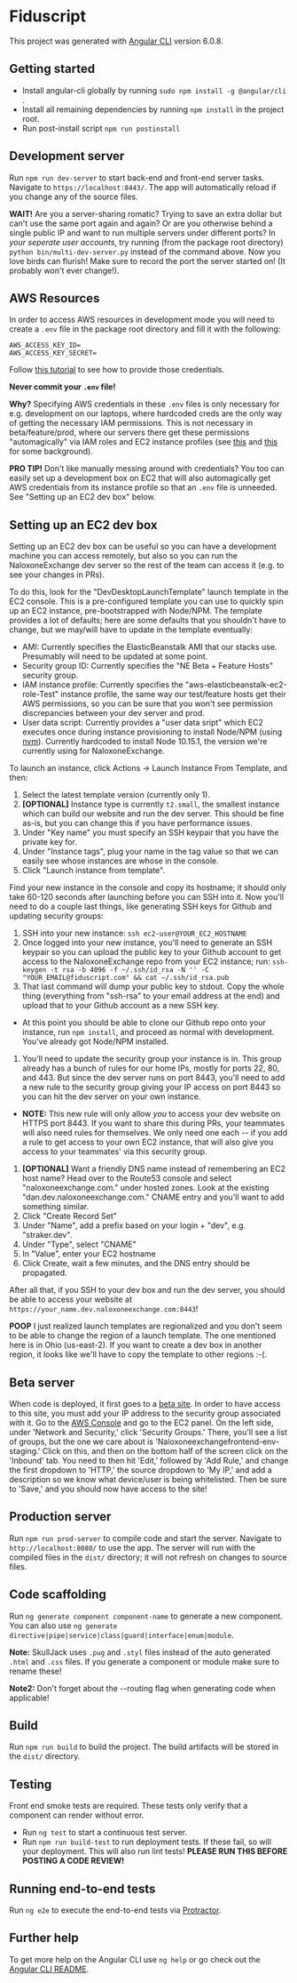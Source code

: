 # Fiduscript

This project was generated with [Angular CLI](https://github.com/angular/angular-cli) version 6.0.8.

## Getting started

- Install angular-cli globally by running `sudo npm install -g @angular/cli` .
- Install all remaining dependencies by running `npm install` in the project root.
- Run post-install script `npm run postinstall`

## Development server

Run `npm run dev-server` to start back-end and front-end server tasks. Navigate to `https://localhost:8443/`. The app will automatically reload if you change any of the source files.

__WAIT!__ Are you a server-sharing romatic? Trying to save an extra dollar but can't use the same port again and again? Or are you otherwise behind a single public IP and want to run multiple servers under different ports?  In _your seperate user accounts_, try running (from the package root directory) `python bin/multi-dev-server.py` instead of the command above. Now you love birds can flurish! Make sure to record the port the server started on! (It probably won't ever change!).

## AWS Resources

In order to access AWS resources in development mode you will need to create a `.env` file in the package root directory and fill it with the following:

```
AWS_ACCESS_KEY_ID=
AWS_ACCESS_KEY_SECRET=
```

Follow [this tutorial](https://docs.aws.amazon.com/sdk-for-javascript/v2/developer-guide/getting-your-credentials.html) to see how to provide those credentials.

__Never commit your `.env` file!__

__Why?__ Specifying AWS credentials in these `.env` files is only necessary for e.g. development on our laptops, where hardcoded creds are the only way of getting the necessary IAM permissions. This is not necessary in beta/feature/prod, where our servers there get these permissions "automagically" via IAM roles and EC2 instance profiles (see [this](https://docs.aws.amazon.com/IAM/latest/UserGuide/id_roles_use_switch-role-ec2_instance-profiles.html) and [this](https://docs.aws.amazon.com/general/latest/gr/aws-access-keys-best-practices.html#use-roles) for some background).

__PRO TIP!__ Don't like manually messing around with credentials? You too can easily set up a development box on EC2 that will also automagically get AWS credentials from its instance profile so that an `.env` file is unneeded. See "Setting up an EC2 dev box" below.

## Setting up an EC2 dev box

Setting up an EC2 dev box can be useful so you can have a development machine you can access remotely, but also so you can run the NaloxoneExchange dev server so the rest of the team can access it (e.g. to see your changes in PRs).

To do this, look for the "DevDesktopLaunchTemplate" launch template in the EC2 console. This is a pre-configured template you can use to quickly spin up an EC2 instance, pre-bootstrapped with Node/NPM. The template provides a lot of defaults; here are some defaults that you shouldn't have to change, but we may/will have to update in the template eventually:

* AMI: Currently specifies the ElasticBeanstalk AMI that our stacks use. Presumably will need to be updated at some point.
* Security group ID: Currently specifies the "NE Beta + Feature Hosts" security group.
* IAM instance profile: Currently specifies the "aws-elasticbeanstalk-ec2-role-Test" instance profile, the same way our test/feature hosts get their AWS permissions, so you can be sure that you won't see permission discrepancies between your dev server and prod.
* User data script: Currently provides a "user data sript" which EC2 executes once during instance provisioning to install Node/NPM (using [nvm](https://github.com/creationix/nvm)). Currently hardcoded to install Node 10.15.1, the version we're currently using for NaloxoneExchange.

To launch an instance, click Actions -> Launch Instance From Template, and then:

1. Select the latest template version (currently only 1).
1. __[OPTIONAL]__ Instance type is currently `t2.small`, the smallest instance which can build our website and run the dev server. This should be fine as-is, but you can change this if you have performance issues.
1. Under "Key name" you must specify an SSH keypair that you have the private key for.
1. Under "Instance tags", plug your name in the tag value so that we can easily see whose instances are whose in the console.
1. Click "Launch instance from template".

Find your new instance in the console and copy its hostname; it should only take 60-120 seconds after launching before you can SSH into it. Now you'll need to do a couple last things, like generating SSH keys for Github and updating security groups:

1. SSH into your new instance: `ssh ec2-user@YOUR_EC2_HOSTNAME`
1. Once logged into your new instance, you'll need to generate an SSH keypair so you can upload the public key to your Github account to get access to the NaloxoneExchange repo from your EC2 instance; run: `ssh-keygen -t rsa -b 4096 -f ~/.ssh/id_rsa -N '' -C "YOUR_EMAIL@fiduscript.com" && cat ~/.ssh/id_rsa.pub`
1. That last command will dump your public key to stdout. Copy the whole thing (everything from "ssh-rsa" to your email address at the end) and upload that to your Github account as a new SSH key.
 * At this point you should be able to clone our Github repo onto your instance, run `npm install`, and proceed as normal with development. You've already got Node/NPM installed.
1. You'll need to update the security group your instance is in. This group already has a bunch of rules for our home IPs, mostly for ports 22, 80, and 443. But since the dev server runs on port 8443, you'll need to add a new rule to the security group giving your IP access on port 8443 so you can hit the dev server on your own instance.
 * __NOTE:__ This new rule will only allow *you* to access your dev website on HTTPS port 8443. If you want to share this during PRs, your teammates will also need rules for themselves. We only need one each -- if you add a rule to get access to your own EC2 instance, that will also give you access to your teammates' via this security group.
1. __[OPTIONAL]__ Want a friendly DNS name instead of remembering an EC2 host name? Head over to the Route53 console and select "naloxoneexchange.com." under hosted zones. Look at the existing "dan.dev.naloxoneexchange.com." CNAME entry and you'll want to add something similar.
 1. Click "Create Record Set"
 1. Under "Name", add a prefix based on your login + "dev", e.g. "straker.dev".
 1. Under "Type", select "CNAME"
 1. In "Value", enter your EC2 hostname
 1. Click Create, wait a few minutes, and the DNS entry should be propagated.


 After all that, if you SSH to your dev box and run the dev server, you should be able to access your website at `https://your_name.dev.naloxoneexchange.com:8443`!

__POOP__ I just realized launch templates are regionalized and you don't seem to be able to change the region of a launch template. The one mentioned here is in Ohio (us-east-2). If you want to create a dev box in another region, it looks like we'll have to copy the template to other regions :-(.

## Beta server
When code is deployed, it first goes to a [beta site](http://beta.naloxoneexchange.com/). In order to have access to this site, you must add your IP address to the security group associated with it.
Go to the [AWS Console](https://us-east-2.console.aws.amazon.com/ec2/v2/home?region=us-east-2#SecurityGroups:sort=groupId) and go to the EC2 panel. On the left side, under 'Network and Security,'
click 'Security Groups.' There, you'll see a list of groups, but the one we care about is 'Naloxoneexchangefrontend-env-staging.' Click on this, and then on the bottom half of the screen click on the 'Inbound' tab.
You need to then hit 'Edit,' followed by 'Add Rule,' and change the first dropdown to 'HTTP,' the source dropdown to 'My IP,' and add a description so we know what device/user is being whitelisted. Then be sure to 'Save,'
and you should now have access to the site!

## Production server

Run `npm run prod-server` to compile code and start the server. Navigate to `http://localhost:8080/` to use the app. The server will run with the compiled files in the `dist/` directory; it will not refresh on changes to source files.

## Code scaffolding

Run `ng generate component component-name` to generate a new component. You can also use `ng generate directive|pipe|service|class|guard|interface|enum|module`.

__Note:__ SkullJack uses `.pug` and `.styl` files instead of the auto generated `.html` and `.css` files. If you generate a component or module make sure to rename these!

__Note2:__ Don't forget about the --routing flag when generating code when applicable!

## Build

Run `npm run build` to build the project. The build artifacts will be stored in the `dist/` directory.

## Testing

Front end smoke tests are required. These tests only verify that a component can render without error.

- Run `ng test` to start a continuous test server.
- Run `npm run build-test` to run deployment tests. If these fail, so will your deployment. This will also run lint tests! __PLEASE RUN THIS BEFORE POSTING A CODE REVIEW!__ 

## Running end-to-end tests

Run `ng e2e` to execute the end-to-end tests via [Protractor](http://www.protractortest.org/).

## Further help

To get more help on the Angular CLI use `ng help` or go check out the [Angular CLI README](https://github.com/angular/angular-cli/blob/master/README.md).
